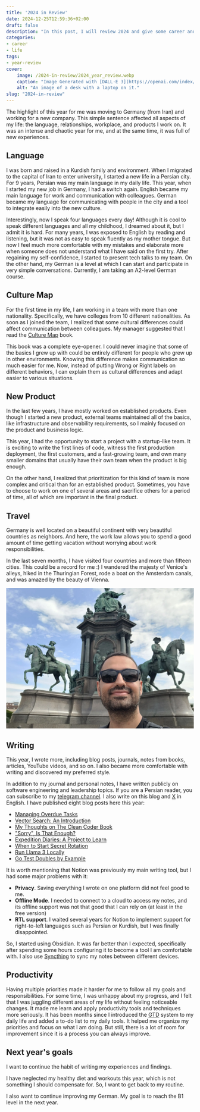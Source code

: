 ```yaml
---
title: '2024 in Review'
date: 2024-12-25T12:59:36+02:00
draft: false
description: "In this post, I will review 2024 and give some career and life updates."
categories:
- career
- life
tags:
- year-review
cover:
    image: /2024-in-review/2024_year_review.webp
    caption: "Image Generated with [DALL·E 3](https://openai.com/index/dall-e-3/)"
    alt: "An image of a desk with a laptop on it."
slug: "2024-in-review"
---
```


The highlight of this year for me was moving to Germany (from Iran) and working for a new company. This simple sentence affected all aspects of my life: the language, relationships, workplace, and products I work on. It was an intense and chaotic year for me, and at the same time, it was full of new experiences.

## Language

I was born and raised in a Kurdish family and environment. When I migrated to the capital of Iran to enter university, I started a new life in a Persian city. For 9 years, Persian was my main language in my daily life. This year, when I started my new job in Germany, I had a switch again. English became my main language for work and communication with colleagues. German became my language for communicating with people in the city and a tool to integrate easily into the new culture.

Interestingly, now I speak four languages every day! Although it is cool to speak different languages and all my childhood, I dreamed about it, but I admit it is hard. For many years, I was exposed to English by reading and listening, but it was not as easy to speak fluently as my mother tongue. But now I feel much more comfortable with my mistakes and elaborate more when someone does not understand what I have said on the first try. After regaining my self-confidence, I started to present tech talks to my team. On the other hand, my German is a level at which I can start and participate in very simple conversations. Currently, I am taking an A2-level German course.

## Culture Map

For the first time in my life, I am working in a team with more than one nationality. Specifically, we have colleges from 10 different nationalities. As soon as I joined the team, I realized that some cultural differences could affect communication between colleagues. My manager suggested that I read the [Culture Map](https://amzn.to/49Pme0l) book.

This book was a complete eye-opener. I could never imagine that some of the basics I grew up with could be entirely different for people who grew up in other environments. Knowing this difference makes communication so much easier for me. Now, instead of putting Wrong or Right labels on different behaviors, I can explain them as cultural differences and adapt easier to various situations.

## New Product

In the last few years, I have mostly worked on established products. Even though I started a new product, external teams maintained all of the basics, like infrastructure and observability requirements, so I mainly focused on the product and business logic.

This year, I had the opportunity to start a project with a startup-like team. It is exciting to write the first lines of code, witness the first production deployment, the first customers, and a fast-growing team, and own many smaller domains that usually have their own team when the product is big enough.

On the other hand, I realized that prioritization for this kind of team is more complex and critical than for an established product. Sometimes, you have to choose to work on one of several areas and sacrifice others for a period of time, all of which are important in the final product.

## Travel

Germany is well located on a beautiful continent with very beautiful countries as neighbors. And here, the work law allows you to spend a good amount of time getting vacation without worrying about work responsibilities.

In the last seven months, I have visited four countries and more than fifteen cities. This could be a record for me :) I wandered the majesty of Venice's alleys, hiked in the Thuringian Forest, rode a boat on the Amsterdam canals, and was amazed by the beauty of Vienna.

![Me in Vienna](me_in_vienna.webp)

## Writing

This year, I wrote more, including blog posts, journals, notes from books, articles, YouTube videos, and so on. I also became more comfortable with writing and discovered my preferred style.

In addition to my journal and personal notes, I have written publicly on software engineering and leadership topics. If you are a Persian reader, you can subscribe to my [telegram channel](https://t.me/aminrbg). I also write on this blog and [X](https://x.com/AminRashidbeigi) in English. I have published eight blog posts here this year:

- [Managing Overdue Tasks](https://aminrb.me/managing-overdue-tasks/)
- [Vector Search: An Introduction](https://aminrb.me/vector-search-introduction/)
- [My Thoughts on The Clean Coder Book](https://aminrb.me/the-clean-coder/)
- ["Sorry", Is That Enough?](https://aminrb.me/actions-after-mistakes/)
- [Expedition Diaries: A Project to Learn](https://aminrb.me/expedition-diaries/)
- [When to Start Secret Rotation](https://aminrb.me/secret-rotation/)
- [Run Llama 3 Locally](https://aminrb.me/run-llama-locally/)
- [Go Test Doubles by Example](https://aminrb.me/go-test-double/)

It is worth mentioning that Notion was previously my main writing tool, but I had some major problems with it:

- **Privacy**. Saving everything I wrote on one platform did not feel good to me.
- **Offline Mode**. I needed to connect to a cloud to access my notes, and its offline support was not that good that I can rely on (at least in the free version)
- **RTL support**. I waited several years for Notion to implement support for right-to-left languages such as Persian or Kurdish, but I was finally disappointed.

So, I started using Obsidian. It was far better than I expected, specifically after spending some hours configuring it to become a tool I am comfortable with. I also use [Syncthing](https://syncthing.net/) to sync my notes between different devices.

## Productivity

Having multiple priorities made it harder for me to follow all my goals and responsibilities. For some time, I was unhappy about my progress, and I felt that I was juggling different areas of my life without feeling noticeable changes. It made me learn and apply productivity tools and techniques more seriously. It has been months since I introduced the [GTD](https://amzn.to/4gx2gKc) system to my daily life and added a to-do list to my daily tools. It helped me organize my priorities and focus on what I am doing. But still, there is a lot of room for improvement since it is a process you can always improve.

## Next year's goals

I want to continue the habit of writing my experiences and findings.

I have neglected my healthy diet and workouts this year, which is not something I should compensate for. So, I want to get back to my routine.

I also want to continue improving my German. My goal is to reach the B1 level in the next year.
